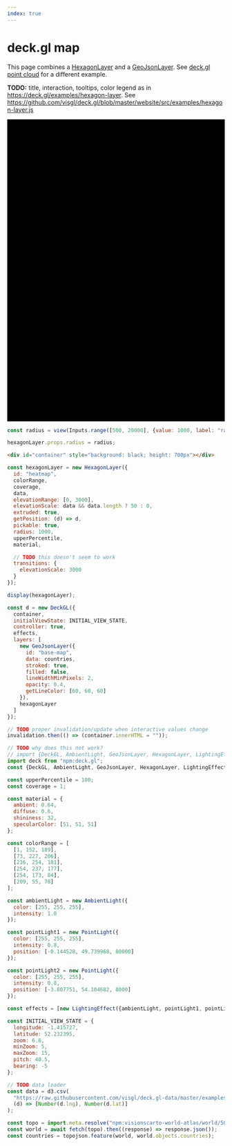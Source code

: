 ```yaml
---
index: true
---
```


# deck.gl map

This page combines a [HexagonLayer](https://deck.gl/examples/hexagon-layer) and a [GeoJsonLayer](https://github.com/visgl/deck.gl/blob/9.0-release/examples/get-started/pure-js/basic/app.js). See [deck.gl point cloud](./deck.gl) for a different example.

**TODO:** title, interaction, tooltips, color legend as in https://deck.gl/examples/hexagon-layer. See https://github.com/visgl/deck.gl/blob/master/website/src/examples/hexagon-layer.js

<div id="container" style="background: black; height: 700px"></div>

```js
const radius = view(Inputs.range([500, 20000], {value: 1000, label: "radius", step: 100}));
```

```js echo
hexagonLayer.props.radius = radius;
```

```html echo run=false
<div id="container" style="background: black; height: 700px"></div>
```

```js echo
const hexagonLayer = new HexagonLayer({
  id: "heatmap",
  colorRange,
  coverage,
  data,
  elevationRange: [0, 3000],
  elevationScale: data && data.length ? 50 : 0,
  extruded: true,
  getPosition: (d) => d,
  pickable: true,
  radius: 1000,
  upperPercentile,
  material,

  // TODO this doesn't seem to work
  transitions: {
    elevationScale: 3000
  }
});

display(hexagonLayer);
```

```js echo
const d = new DeckGL({
  container,
  initialViewState: INITIAL_VIEW_STATE,
  controller: true,
  effects,
  layers: [
    new GeoJsonLayer({
      id: "base-map",
      data: countries,
      stroked: true,
      filled: false,
      lineWidthMinPixels: 2,
      opacity: 0.4,
      getLineColor: [60, 60, 60]
    }),
    hexagonLayer
  ]
});

// TODO proper invalidation/update when interactive values change
invalidation.then(() => (container.innerHTML = ""));
```

```js echo
// TODO why does this not work?
// import {DeckGL, AmbientLight, GeoJsonLayer, HexagonLayer, LightingEffect, PointLight} from "npm:deck.gl";
import deck from "npm:deck.gl";
const {DeckGL, AmbientLight, GeoJsonLayer, HexagonLayer, LightingEffect, PointLight} = deck;

const upperPercentile = 100;
const coverage = 1;

const material = {
  ambient: 0.64,
  diffuse: 0.6,
  shininess: 32,
  specularColor: [51, 51, 51]
};

const colorRange = [
  [1, 152, 189],
  [73, 227, 206],
  [216, 254, 181],
  [254, 237, 177],
  [254, 173, 84],
  [209, 55, 78]
];

const ambientLight = new AmbientLight({
  color: [255, 255, 255],
  intensity: 1.0
});

const pointLight1 = new PointLight({
  color: [255, 255, 255],
  intensity: 0.8,
  position: [-0.144528, 49.739968, 80000]
});

const pointLight2 = new PointLight({
  color: [255, 255, 255],
  intensity: 0.8,
  position: [-3.807751, 54.104682, 8000]
});

const effects = [new LightingEffect({ambientLight, pointLight1, pointLight2})];

const INITIAL_VIEW_STATE = {
  longitude: -1.415727,
  latitude: 52.232395,
  zoom: 6.6,
  minZoom: 5,
  maxZoom: 15,
  pitch: 40.5,
  bearing: -5
};
```

```js echo
// TODO data loader
const data = d3.csv(
  "https://raw.githubusercontent.com/visgl/deck.gl-data/master/examples/3d-heatmap/heatmap-data.csv",
  (d) => [Number(d.lng), Number(d.lat)]
);
```

```js echo
const topo = import.meta.resolve("npm:visionscarto-world-atlas/world/50m.json");
const world = await fetch(topo).then((response) => response.json());
const countries = topojson.feature(world, world.objects.countries);
```
